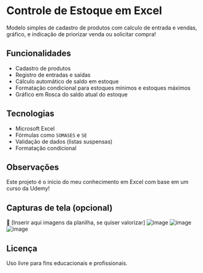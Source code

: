 # Controle de Estoque em Excel

Modelo simples de cadastro de produtos com calculo de entrada e vendas, gráfico, e indicação de priorizar venda ou solicitar compra!

## Funcionalidades

- Cadastro de produtos
- Registro de entradas e saídas
- Cálculo automático de saldo em estoque
- Formatação condicional para estoques mínimos e estoques máximos
- Gráfico em Rosca do saldo atual do estoque

## Tecnologias

- Microsoft Excel
- Fórmulas como `SOMASES` e `SE`
- Validação de dados (listas suspensas)
- Formatação condicional

## Observações

Este projeto é o inicio do meu conhecimento em Excel com base em um curso da Udemy!

## Capturas de tela (opcional)

📌 [Inserir aqui imagens da planilha, se quiser valorizar]
![image](https://github.com/user-attachments/assets/bb96df49-9c26-4a08-974f-3c0b019359c8)
![image](https://github.com/user-attachments/assets/9ff48928-d516-402a-b012-accc1f0b3d22)
![image](https://github.com/user-attachments/assets/19f65fb4-25f6-4bfa-adf2-5f1a42147f76)


## Licença

Uso livre para fins educacionais e profissionais.
